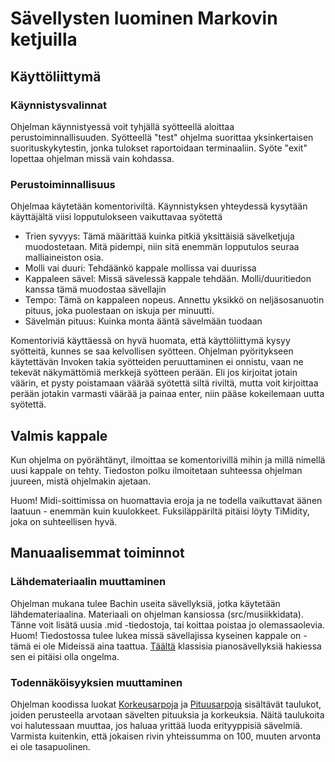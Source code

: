 # Sävellysten luominen Markovin ketjuilla

## Käyttöliittymä

### Käynnistysvalinnat

Ohjelman käynnistyessä voit tyhjällä syötteellä aloittaa perustoiminnallisuuden. Syötteellä "test" ohjelma suorittaa yksinkertaisen suorituskykytestin, jonka tulokset raportoidaan terminaaliin. Syöte "exit" lopettaa ohjelman missä vain kohdassa.

### Perustoiminnallisuus

Ohjelmaa käytetään komentoriviltä. Käynnistyksen yhteydessä kysytään käyttäjältä viisi lopputulokseen vaikuttavaa syötettä
- Trien syvyys: Tämä määrittää kuinka pitkiä yksittäisiä sävelketjuja muodostetaan. Mitä pidempi, niin sitä enemmän lopputulos seuraa malliaineiston osia.
- Molli vai duuri: Tehdäänkö kappale mollissa vai duurissa
- Kappaleen sävel: Missä sävelessä kappale tehdään. Molli/duuritiedon kanssa tämä muodostaa sävellajin
- Tempo: Tämä on kappaleen nopeus. Annettu yksikkö on neljäsosanuotin pituus, joka puolestaan on iskuja per minuutti.
- Sävelmän pituus: Kuinka monta ääntä sävelmään tuodaan

Komentoriviä käyttäessä on hyvä huomata, että käyttöliittymä kysyy syötteitä, kunnes se saa kelvollisen syötteen. Ohjelman pyöritykseen käytettävän Invoken takia syötteiden peruuttaminen ei onnistu, vaan ne tekevät näkymättömiä merkkejä syötteen perään. Eli jos kirjoitat jotain väärin, et pysty poistamaan väärää syötettä siltä riviltä, mutta voit kirjoittaa perään jotakin varmasti väärää ja painaa enter, niin pääse kokeilemaan uutta syötettä.

## Valmis kappale

Kun ohjelma on pyörähtänyt, ilmoittaa se komentorivillä mihin ja millä nimellä uusi kappale on tehty. Tiedoston polku ilmoitetaan suhteessa ohjelman juureen, mistä ohjelmakin ajetaan.

Huom! Midi-soittimissa on huomattavia eroja ja ne todella vaikuttavat äänen laatuun - enemmän kuin kuulokkeet. Fuksiläppäriltä pitäisi löyty TiMidity, joka on suhteellisen hyvä.

## Manuaalisemmat toiminnot

### Lähdemateriaalin muuttaminen

Ohjelman mukana tulee Bachin useita sävellyksiä, jotka käytetään lähdemateriaalina. Materiaali on ohjelman kansiossa (src/musiikkidata). Tänne voit lisätä uusia .mid -tiedostoja, tai koittaa poistaa jo olemassaolevia. Huom! Tiedostossa tulee lukea missä sävellajissa kyseinen kappale on - tämä ei ole Mideissä aina taattua. [Täältä](https://www.mutopiaproject.org/) klassisia pianosävellyksiä hakiessa sen ei pitäisi olla ongelma.

### Todennäköisyyksien muuttaminen

Ohjelman koodissa luokat [Korkeusarpoja](src/markovin_ketjut/korkeusarpoja.py) ja [Pituusarpoja](src/markovin_ketjut/pituusarpoja.py) sisältävät taulukot, joiden perusteella arvotaan sävelten pituuksia ja korkeuksia. Näitä taulukoita voi halutessaan muuttaa, jos haluaa yrittää luoda erityyppisiä sävelmiä. Varmista kuitenkin, että jokaisen rivin yhteissumma on 100, muuten arvonta ei ole tasapuolinen.
